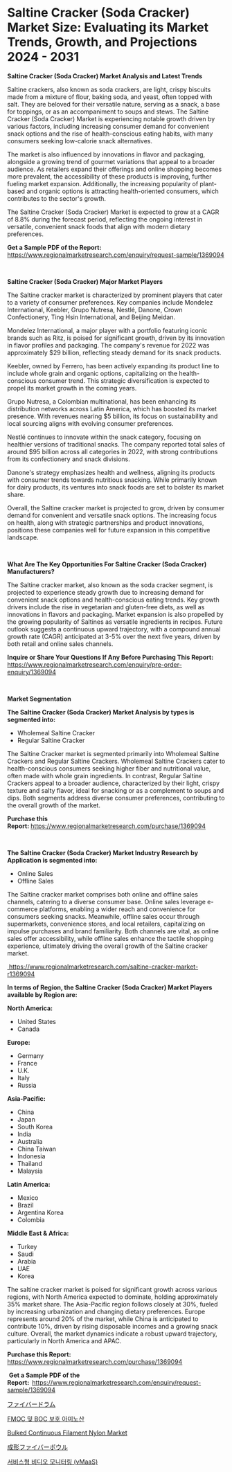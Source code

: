 <p><h1>Saltine Cracker (Soda Cracker) Market Size: Evaluating its Market Trends, Growth, and Projections 2024 - 2031</h1></p><p><strong>Saltine Cracker (Soda Cracker) Market Analysis and Latest Trends</strong></p>
<p><p>Saltine crackers, also known as soda crackers, are light, crispy biscuits made from a mixture of flour, baking soda, and yeast, often topped with salt. They are beloved for their versatile nature, serving as a snack, a base for toppings, or as an accompaniment to soups and stews. The Saltine Cracker (Soda Cracker) Market is experiencing notable growth driven by various factors, including increasing consumer demand for convenient snack options and the rise of health-conscious eating habits, with many consumers seeking low-calorie snack alternatives.</p><p>The market is also influenced by innovations in flavor and packaging, alongside a growing trend of gourmet variations that appeal to a broader audience. As retailers expand their offerings and online shopping becomes more prevalent, the accessibility of these products is improving, further fueling market expansion. Additionally, the increasing popularity of plant-based and organic options is attracting health-oriented consumers, which contributes to the sector's growth.</p><p>The Saltine Cracker (Soda Cracker) Market is expected to grow at a CAGR of 8.8% during the forecast period, reflecting the ongoing interest in versatile, convenient snack foods that align with modern dietary preferences.</p></p>
<p><strong>Get a Sample PDF of the Report:&nbsp;</strong> <a href="https://www.regionalmarketresearch.com/enquiry/request-sample/1369094">https://www.regionalmarketresearch.com/enquiry/request-sample/1369094</a></p>
<p>&nbsp;</p>
<p><strong>Saltine Cracker (Soda Cracker) Major Market Players</strong></p>
<p><p>The Saltine cracker market is characterized by prominent players that cater to a variety of consumer preferences. Key companies include Mondelez International, Keebler, Grupo Nutresa, Nestlé, Danone, Crown Confectionery, Ting Hsin International, and Beijing Meidan.</p><p>Mondelez International, a major player with a portfolio featuring iconic brands such as Ritz, is poised for significant growth, driven by its innovation in flavor profiles and packaging. The company's revenue for 2022 was approximately $29 billion, reflecting steady demand for its snack products.</p><p>Keebler, owned by Ferrero, has been actively expanding its product line to include whole grain and organic options, capitalizing on the health-conscious consumer trend. This strategic diversification is expected to propel its market growth in the coming years.</p><p>Grupo Nutresa, a Colombian multinational, has been enhancing its distribution networks across Latin America, which has boosted its market presence. With revenues nearing $5 billion, its focus on sustainability and local sourcing aligns with evolving consumer preferences.</p><p>Nestlé continues to innovate within the snack category, focusing on healthier versions of traditional snacks. The company reported total sales of around $95 billion across all categories in 2022, with strong contributions from its confectionery and snack divisions.</p><p>Danone's strategy emphasizes health and wellness, aligning its products with consumer trends towards nutritious snacking. While primarily known for dairy products, its ventures into snack foods are set to bolster its market share.</p><p>Overall, the Saltine cracker market is projected to grow, driven by consumer demand for convenient and versatile snack options. The increasing focus on health, along with strategic partnerships and product innovations, positions these companies well for future expansion in this competitive landscape.</p></p>
<p>&nbsp;</p>
<p><strong>What Are The Key Opportunities For Saltine Cracker (Soda Cracker) Manufacturers?</strong></p>
<p><p>The Saltine cracker market, also known as the soda cracker segment, is projected to experience steady growth due to increasing demand for convenient snack options and health-conscious eating trends. Key growth drivers include the rise in vegetarian and gluten-free diets, as well as innovations in flavors and packaging. Market expansion is also propelled by the growing popularity of Saltines as versatile ingredients in recipes. Future outlook suggests a continuous upward trajectory, with a compound annual growth rate (CAGR) anticipated at 3-5% over the next five years, driven by both retail and online sales channels.</p></p>
<p><strong>Inquire or Share Your Questions If Any Before Purchasing This Report:</strong> <a href="https://www.regionalmarketresearch.com/enquiry/pre-order-enquiry/1369094">https://www.regionalmarketresearch.com/enquiry/pre-order-enquiry/1369094</a></p>
<p>&nbsp;</p>
<p><strong>Market Segmentation</strong></p>
<p><strong>The Saltine Cracker (Soda Cracker) Market Analysis by types is segmented into:</strong></p>
<p><ul><li>Wholemeal Saltine Cracker</li><li>Regular Saltine Cracker</li></ul></p>
<p><p>The Saltine Cracker market is segmented primarily into Wholemeal Saltine Crackers and Regular Saltine Crackers. Wholemeal Saltine Crackers cater to health-conscious consumers seeking higher fiber and nutritional value, often made with whole grain ingredients. In contrast, Regular Saltine Crackers appeal to a broader audience, characterized by their light, crispy texture and salty flavor, ideal for snacking or as a complement to soups and dips. Both segments address diverse consumer preferences, contributing to the overall growth of the market.</p></p>
<p><strong>Purchase this Report:&nbsp;</strong><a href="https://www.regionalmarketresearch.com/purchase/1369094">https://www.regionalmarketresearch.com/purchase/1369094</a></p>
<p>&nbsp;</p>
<p><strong>The Saltine Cracker (Soda Cracker) Market Industry Research by Application is segmented into:</strong></p>
<p><ul><li>Online Sales</li><li>Offline Sales</li></ul></p>
<p><p>The Saltine cracker market comprises both online and offline sales channels, catering to a diverse consumer base. Online sales leverage e-commerce platforms, enabling a wider reach and convenience for consumers seeking snacks. Meanwhile, offline sales occur through supermarkets, convenience stores, and local retailers, capitalizing on impulse purchases and brand familiarity. Both channels are vital, as online sales offer accessibility, while offline sales enhance the tactile shopping experience, ultimately driving the overall growth of the Saltine cracker market.</p></p>
<p><a href="https://www.regionalmarketresearch.com/saltine-cracker-market-r1369094">&nbsp;https://www.regionalmarketresearch.com/saltine-cracker-market-r1369094</a></p>
<p><strong>In terms of Region, the Saltine Cracker (Soda Cracker) Market Players available by Region are:</strong></p>
<p>
    <p> <strong> North America: </strong>
        <ul>
            <li>United States</li>
            <li>Canada</li>
        </ul>
        </p> 
    <p> <strong> Europe: </strong>
        <ul>
            <li>Germany</li>
            <li>France</li>
            <li>U.K.</li>
            <li>Italy</li>
            <li>Russia</li>
        </ul>
        </p> 
    <p> <strong> Asia-Pacific: </strong>
        <ul>
            <li>China</li>
            <li>Japan</li>
            <li>South Korea</li>
            <li>India</li>
            <li>Australia</li>
            <li>China Taiwan</li>
            <li>Indonesia</li>
            <li>Thailand</li>
            <li>Malaysia</li>
        </ul>
        </p> 
    <p> <strong> Latin America: </strong>
        <ul>
            <li>Mexico</li>
            <li>Brazil</li>
            <li>Argentina Korea</li>
            <li>Colombia</li>
        </ul>
        </p> 
    <p> <strong> Middle East & Africa: </strong>
        <ul>
            <li>Turkey</li>
            <li>Saudi</li>
            <li>Arabia</li>
            <li>UAE</li>
            <li>Korea</li>
        </ul>
    </p>
    </p>
<p><p>The saltine cracker market is poised for significant growth across various regions, with North America expected to dominate, holding approximately 35% market share. The Asia-Pacific region follows closely at 30%, fueled by increasing urbanization and changing dietary preferences. Europe represents around 20% of the market, while China is anticipated to contribute 10%, driven by rising disposable incomes and a growing snack culture. Overall, the market dynamics indicate a robust upward trajectory, particularly in North America and APAC.</p></p>
<p><strong>Purchase this Report: </strong><a href="https://www.regionalmarketresearch.com/purchase/1369094">https://www.regionalmarketresearch.com/purchase/1369094</a></p>
<p>&nbsp;<strong>Get a Sample PDF of the Report:&nbsp;&nbsp;</strong><a href="https://www.regionalmarketresearch.com/enquiry/request-sample/1369094">https://www.regionalmarketresearch.com/enquiry/request-sample/1369094</a></p>
<p><strong></strong></p>
<p><p><a href="https://medium.com/@cryptoasu_20150/%E3%83%95%E3%82%A1%E3%82%A4%E3%83%90%E3%83%BC%E3%83%89%E3%83%A9%E3%83%A0%E5%B8%82%E5%A0%B4%E3%81%AE%E6%88%90%E9%95%B7-%E5%B8%82%E5%A0%B4%E3%82%BB%E3%82%B0%E3%83%A1%E3%83%B3%E3%83%86%E3%83%BC%E3%82%B7%E3%83%A7%E3%83%B3%E3%81%8A%E3%82%88%E3%81%B3%E5%9C%B0%E5%9F%9F%E5%88%86%E6%9E%90-%E3%82%B0%E3%83%AD%E3%83%BC%E3%83%90%E3%83%AB%E4%BA%88%E6%B8%AC2031-5ae0bc7b6d42">ファイバードラム</a></p><p><a href="https://medium.com/@hubertstyenger6685/%EA%B8%80%EB%A1%9C%EB%B2%8C-fmoc-%EB%B0%8F-boc-%EB%B3%B4%ED%98%B8-%EC%95%84%EB%AF%B8%EB%85%B8%EC%82%B0-%EC%8B%9C%EC%9E%A5-%EB%8F%99%ED%96%A5-%EC%98%88%EC%B8%A1-%EB%B0%8F-%EC%8B%9C%EC%9E%A5-%EC%A0%84%EB%9E%B5-%EB%B6%84%EC%84%9D-2024-2031-13a104ba289a?postPublishedType=repub">FMOC 및 BOC 보호 아미노산</a></p><p><a href="https://issuu.com/reportprime-2/docs/bulked-continuous-filament-nylon-ma_732785a4befdf2">Bulked Continuous Filament Nylon Market</a></p><p><a href="https://medium.com/@aminohtc4/%E6%88%90%E5%BD%A2%E7%B9%8A%E7%B6%AD%E3%83%9C%E3%82%A6%E3%83%AB%E5%B8%82%E5%A0%B4%E3%81%AE%E5%9F%BA%E6%9C%AC%E4%BA%8B%E9%A0%85-%E4%B8%BB%E8%A6%81%E5%B8%82%E5%A0%B4%E3%83%97%E3%83%AC%E3%83%BC%E3%83%A4%E3%83%BC-%E9%9C%80%E8%A6%81%E3%81%AE%E6%8E%A8%E9%80%B2%E8%A6%81%E5%9B%A0-2024%E5%B9%B4%E3%81%8B%E3%82%892031%E5%B9%B4%E3%81%BE%E3%81%A7%E3%81%AE%E4%BA%88%E6%B8%ACroi%E3%81%AE%E5%8F%AF%E8%83%BD%E6%80%A7-dc6bf18fa9bd?postPublishedType=repub">成形ファイバーボウル</a></p><p><a href="https://medium.com/@hubertstyenger6685/%EA%B8%80%EB%A1%9C%EB%B2%8C-%EB%B9%84%EB%94%94%EC%98%A4-%EB%AA%A8%EB%8B%88%ED%84%B0%EB%A7%81-%EC%84%9C%EB%B9%84%EC%8A%A4-vmaas-%EC%82%B0%EC%97%85-%EC%97%B0%EA%B5%AC-%EB%B3%B4%EA%B3%A0%EC%84%9C-%EA%B2%BD%EC%9F%81-%ED%99%98%EA%B2%BD-%EC%8B%9C%EC%9E%A5-%EA%B7%9C%EB%AA%A8-%EC%A7%80%EC%97%AD-%ED%98%84%ED%99%A9-%EB%B0%8F-%EC%A0%84%EB%A7%9D-%EC%98%88%EC%B8%A1-2024-2031-3384cf0b2939?postPublishedType=repub">서비스형 비디오 모니터링 (vMaaS)</a></p></p>